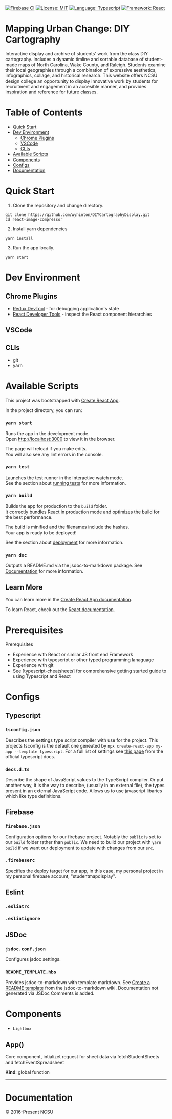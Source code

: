 [![Firebase CI](https://github.com/wyhinton/DIYCartographyDisplay/actions/workflows/firebase.js.yml/badge.svg)](https://github.com/wyhinton/DIYCartographyDisplay/actions/workflows/firebase.js.yml/badge.svg)
[![License: MIT](https://img.shields.io/badge/License-MIT-yellow.svg)](https://opensource.org/licenses/MIT)
[![Language: Typescript](https://badges.aleen42.com/src/typescript.svg)](https://badges.aleen42.com/src/typescript.svg)
[![Framework: React](https://badges.aleen42.com/src/react.svg)](https://badges.aleen42.com/src/react.svg)

# Mapping Urban Change: DIY Cartography
Interactive display and archive of students' work from the class DIY cartography. Includes a dynamic timline and sortable database of student-made maps of North Carolina, Wake County, and Raleigh.
Students examine their local geographies through a combination of expressive aesthetics, infographics, collage, and historical research. 
This website offers NCSU design college an opportunity to display innovative work by students for recruitment and engagement in an accesible manner, and provides 
inspiration and reference for future classes. 

# Table of Contents
- [Quick Start](#quick-start)
- [Dev Environment](#dev-environment)
  - [Chrome Plugins](#chrome-plugins)
  - [VSCode](#vs-code)
  - [CLIs](#clis)
- [Available Scripts](#available-scripts)
- [Components](#components)
- [Configs](#configs)
- [Documentation](#documentation)

# Quick Start

1. Clone the repository and change directory.

```
git clone https://github.com/wyhinton/DIYCartographyDisplay.git
cd react-image-compressor
```

2. Install yarn dependencies

```
yarn install
```

3. Run the app locally.

```
yarn start
```

# Dev Environment
## Chrome Plugins 
- [Redux DevTool](https://chrome.google.com/webstore/detail/redux-devtools/lmhkpmbekcpmknklioeibfkpmmfibljd?hl=en) - for debugging application's state
- [React Developer Tools](https://chrome.google.com/webstore/detail/react-developer-tools/fmkadmapgofadopljbjfkapdkoienihi?hl=en) - inspect the React component hierarchies 
## VSCode
## CLIs 
- git
- yarn

# Available Scripts

This project was bootstrapped with [Create React App](https://github.com/facebook/create-react-app).

In the project directory, you can run:

### `yarn start`

Runs the app in the development mode.\
Open [http://localhost:3000](http://localhost:3000) to view it in the browser.

The page will reload if you make edits.\
You will also see any lint errors in the console.

### `yarn test`

Launches the test runner in the interactive watch mode.\
See the section about [running tests](https://facebook.github.io/create-react-app/docs/running-tests) for more information.

### `yarn build`

Builds the app for production to the `build` folder.\
It correctly bundles React in production mode and optimizes the build for the best performance.

The build is minified and the filenames include the hashes.\
Your app is ready to be deployed!

See the section about [deployment](https://facebook.github.io/create-react-app/docs/deployment) for more information.

### `yarn doc`
Outputs a README.md via the jsdoc-to-markdown package. See [Documentation](#documentation) for more information.

## Learn More

You can learn more in the [Create React App documentation](https://facebook.github.io/create-react-app/docs/getting-started).

To learn React, check out the [React documentation](https://reactjs.org/).

# Prerequisites
Prerequisites
  - Experience with React or similar JS front end Framework
  - Experience with typescript or other typed programming lanaguage
  - Experience with git 
  - See [typescript-cheatsheets] for comprehensive getting started guide to using Typescript and React
# Configs
## Typescript
### ```tsconfig.json```
Describes the settings type script compiler with use for the project. This projects tsconfig is the default one geneated by ```npx create-react-app my-app --template typescript```. For a full list of settings see [this page](https://www.typescriptlang.org/tsconfig) from the official typescript docs. 
### ```decs.d.ts```
Describe the shape of JavaScript values to the TypeScript compiler. Or put another way, it is the way to describe, (usually in an external file), the types present in an external JavaScript code. Allows us to use javascript libaries which like type definitions.
## Firebase
### ```firebase.json```
Configuration options for our firebase project. Notably the ```public``` is set to our ```build``` folder rather than ```public```. We need to build our project with ```yarn build``` if we want our deployment to update with changes from our ```src```.
### ```.firebaserc```
Specifies the deploy target for our app, in this case, my personal project in my personal firebase account, "studentmapdisplay".
## Eslint
### ```.eslintrc```
### ```.eslintignore```
## JSDoc
### ```jsdoc.conf.json```
Configures jsdoc settings.
### ```README_TEMPLATE.hbs```
Provides jsdoc-to-markdown with template markdown. See [Create a README template](https://github.com/jsdoc2md/jsdoc-to-markdown/wiki/Create-a-README-template) from the jsdoc-to-markdown wiki. Documentation not generated via JSDoc Comments is added.

# Components

- `Lightbox`


<a name="App"></a>

## App()
<p>Core component, intializet request for sheet data via fetchStudentSheets and fetchEventSpreadsheet</p>

**Kind**: global function  

* * *

# Documentation

&copy; 2016-Present NCSU